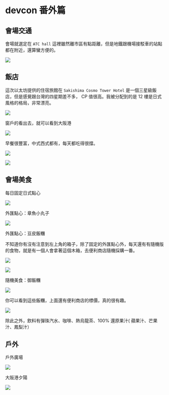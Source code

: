 # devcon 番外篇

## 會場交通

會場就選定在 `ATC hall` 這裡雖然離市區有點距離，但是地鐵跟機場接駁車的站點都在附近，還算蠻方便的。

![](https://raw.githubusercontent.com/alincode/blockchain-30days-2019/master/assets/atc.jpg)

## 飯店

這次以太坊提供的住宿旅館在 `Sakishima Cosmo Tower Hotel` 是一個三星級飯店，但是感覺跟台灣的四星期差不多， CP 值很高。我被分配到的是 12 樓是日式風格的格局，非常漂亮。

![](https://raw.githubusercontent.com/alincode/blockchain-30days-2019/master/assets/hotel-room.jpg)

窗戶的看出去，就可以看到大阪港

![](https://raw.githubusercontent.com/alincode/blockchain-30days-2019/master/assets/hotel-view.jpg)

早餐很豐富，中式西式都有，每天都吃得很撐。

![](https://raw.githubusercontent.com/alincode/blockchain-30days-2019/master/assets/hotel-breakfast.jpg)

![](https://raw.githubusercontent.com/alincode/blockchain-30days-2019/master/assets/hotel-breakfast2.jpg)

## 會場美食

每日固定日式點心

![](https://raw.githubusercontent.com/alincode/blockchain-30days-2019/master/assets/dessert.jpg)

外匯點心：章魚小丸子

![](https://raw.githubusercontent.com/alincode/blockchain-30days-2019/master/assets/octopus.jpg)

外匯點心：豆皮飯糰

不知道你有沒有注意到左上角的箱子，除了固定的外匯點心外，每天還有有隨機版的食物，就是有一個人會拿著這個木箱，去便利商店隨機採購一番。

![](https://raw.githubusercontent.com/alincode/blockchain-30days-2019/master/assets/dessert3.jpg)

![](https://raw.githubusercontent.com/alincode/blockchain-30days-2019/master/assets/dessert2.jpg)

隨機美食：御飯糰

![](https://raw.githubusercontent.com/alincode/blockchain-30days-2019/master/assets/onigiri.jpg)

你可以看到這些飯糰，上面還有便利商店的標價，真的很有趣。

![](https://raw.githubusercontent.com/alincode/blockchain-30days-2019/master/assets/dessert4.jpg)

除此之外，飲料有彈珠汽水、咖啡、熱烏龍茶、100% 還原果汁(
蘋果汁、芒果汁、鳳梨汁）

## 戶外

戶外廣場

![](https://raw.githubusercontent.com/alincode/blockchain-30days-2019/master/assets/square.jpg)

大阪港夕陽

![](https://raw.githubusercontent.com/alincode/blockchain-30days-2019/master/assets/sunset.jpg)
